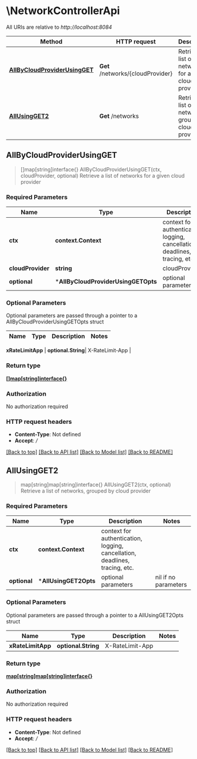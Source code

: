 # \NetworkControllerApi

All URIs are relative to *http://localhost:8084*

Method | HTTP request | Description
------------- | ------------- | -------------
[**AllByCloudProviderUsingGET**](NetworkControllerApi.md#AllByCloudProviderUsingGET) | **Get** /networks/{cloudProvider} | Retrieve a list of networks for a given cloud provider
[**AllUsingGET2**](NetworkControllerApi.md#AllUsingGET2) | **Get** /networks | Retrieve a list of networks, grouped by cloud provider



## AllByCloudProviderUsingGET

> []map[string]interface{} AllByCloudProviderUsingGET(ctx, cloudProvider, optional)
Retrieve a list of networks for a given cloud provider

### Required Parameters


Name | Type | Description  | Notes
------------- | ------------- | ------------- | -------------
**ctx** | **context.Context** | context for authentication, logging, cancellation, deadlines, tracing, etc.
**cloudProvider** | **string**| cloudProvider | 
 **optional** | ***AllByCloudProviderUsingGETOpts** | optional parameters | nil if no parameters

### Optional Parameters

Optional parameters are passed through a pointer to a AllByCloudProviderUsingGETOpts struct


Name | Type | Description  | Notes
------------- | ------------- | ------------- | -------------

 **xRateLimitApp** | **optional.String**| X-RateLimit-App | 

### Return type

[**[]map[string]interface{}**](map[string]interface{}.md)

### Authorization

No authorization required

### HTTP request headers

- **Content-Type**: Not defined
- **Accept**: */*

[[Back to top]](#) [[Back to API list]](../README.md#documentation-for-api-endpoints)
[[Back to Model list]](../README.md#documentation-for-models)
[[Back to README]](../README.md)


## AllUsingGET2

> map[string]map[string]interface{} AllUsingGET2(ctx, optional)
Retrieve a list of networks, grouped by cloud provider

### Required Parameters


Name | Type | Description  | Notes
------------- | ------------- | ------------- | -------------
**ctx** | **context.Context** | context for authentication, logging, cancellation, deadlines, tracing, etc.
 **optional** | ***AllUsingGET2Opts** | optional parameters | nil if no parameters

### Optional Parameters

Optional parameters are passed through a pointer to a AllUsingGET2Opts struct


Name | Type | Description  | Notes
------------- | ------------- | ------------- | -------------
 **xRateLimitApp** | **optional.String**| X-RateLimit-App | 

### Return type

[**map[string]map[string]interface{}**](map[string]interface{}.md)

### Authorization

No authorization required

### HTTP request headers

- **Content-Type**: Not defined
- **Accept**: */*

[[Back to top]](#) [[Back to API list]](../README.md#documentation-for-api-endpoints)
[[Back to Model list]](../README.md#documentation-for-models)
[[Back to README]](../README.md)

